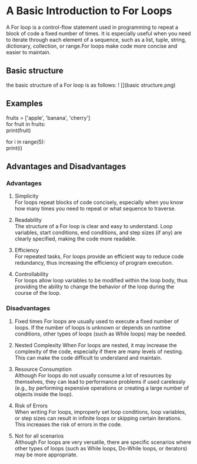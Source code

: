 # A Basic Introduction to For Loops

A For loop is a control-flow statement used in programming to repeat a block of code a fixed number of times. It is especially useful when you need to iterate through each element of a sequence, such as a list, tuple, string, dictionary, collection, or range.For loops make code more concise and easier to maintain.

## Basic structure

 the basic structure of a For loop is as follows:
! [](basic structure.png)

## Examples

fruits = ['apple', 'banana', 'cherry']  
for fruit in fruits:  
    print(fruit)  
  
for i in range(5):  
    print(i)

## Advantages and Disadvantages

### Advantages

1. Simplicity  
For loops repeat blocks of code concisely, especially when you know how many times you need to repeat or what sequence to traverse.

2. Readability  
The structure of a For loop is clear and easy to understand. Loop variables, start conditions, end conditions, and step sizes (if any) are clearly specified, making the code more readable.

3. Efficiency  
For repeated tasks, For loops provide an efficient way to reduce code redundancy, thus increasing the efficiency of program execution.

4. Controllability  
For loops allow loop variables to be modified within the loop body, thus providing the ability to change the behavior of the loop during the course of the loop.

### Disadvantages

1. Fixed times
For loops are usually used to execute a fixed number of loops. If the number of loops is unknown or depends on runtime conditions, other types of loops (such as While loops) may be needed.

2. Nested Complexity
When For loops are nested, it may increase the complexity of the code, especially if there are many levels of nesting. This can make the code difficult to understand and maintain.

3. Resource Consumption  
Although For loops do not usually consume a lot of resources by themselves, they can lead to performance problems if used carelessly (e.g., by performing expensive operations or creating a large number of objects inside the loop).

4. Risk of Errors  
When writing For loops, improperly set loop conditions, loop variables, or step sizes can result in infinite loops or skipping certain iterations. This increases the risk of errors in the code.

5. Not for all scenarios  
Although For loops are very versatile, there are specific scenarios where other types of loops (such as While loops, Do-While loops, or iterators) may be more appropriate.